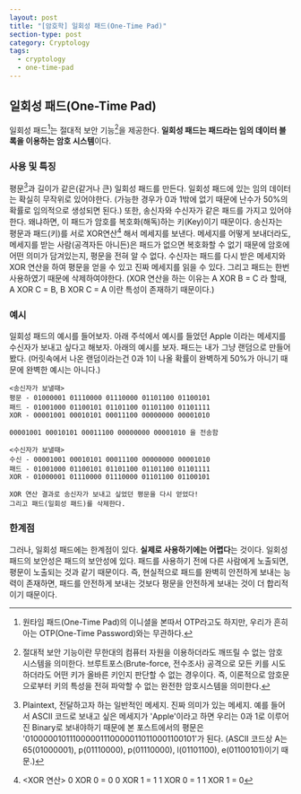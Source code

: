 ```yaml
---
layout: post
title: "[암호학] 일회성 패드(One-Time Pad)"
section-type: post
category: Cryptology
tags:
  - cryptology
  - one-time-pad
---
```


## 일회성 패드(One-Time Pad)

일회성 패드[^1]는 절대적 보안 기능[^2]을 제공한다. **일회성 패드는 패드라는 임의 데이터 블록을 이용하는 암호 시스템**이다.

### 사용 및 특징

평문[^3]과 길이가 같은(같거나 큰) 일회성 패드를 만든다. 일회성 패드에 있는 임의 데이터는 확실히 무작위로 있어야한다. (가능한 경우가 0과 1밖에 없기 때문에 난수가 50%의 확률로 임의적으로 생성되면 된다.) 또한, 송신자와 수신자가 같은 패드를 가지고 있어야한다. 왜냐하면, 이 패드가 암호를 복호화(해독)하는 키(Key)이기 때문이다. 송신자는 평문과 패드(키)를 서로 XOR연산[^4] 해서 메세지를 보낸다. 메세지를 어떻게 보내더라도, 메세지를 받는 사람(공격자든 아니든)은 패드가 없으면 복호화할 수 없기 때문에 암호에 어떤 의미가 담겨있는지, 평문을 전혀 알 수 없다. 수신자는 패드를 다시 받은 메세지와 XOR 연산을 하여 평문을 얻을 수 있고 진짜 메세지를 읽을 수 있다. 그리고 패드는 한번 사용하였기 때문에 삭제하여야한다. (XOR 연산을 하는 이유는 A XOR B = C 라 할때, A XOR C = B, B XOR C = A 이란 특성이 존재하기 때문이다.)

### 예시

일회성 패드의 예시를 들어보자. 아래 주석에서 예시를 들었던 Apple 이라는 메세지를 수신자가 보내고 싶다고 해보자. 아래의 예시를 보자. 패드는 내가 그냥 랜덤으로 만들어봤다. (머릿속에서 나온 랜덤이라는건 0과 1이 나올 확률이 완벽하게 50%가 아니기 때문에 완벽한 예시는 아니다.)

```
<송신자가 보낼때>
평문 - 01000001 01110000 01110000 01101100 01100101
패드 - 01001000 01100101 01101100 01101100 01101111
XOR - 00001001 00010101 00011100 00000000 00001010

00001001 00010101 00011100 00000000 00001010 을 전송함

<수신자가 보낼때>
수신 - 00001001 00010101 00011100 00000000 00001010
패드 - 01001000 01100101 01101100 01101100 01101111
XOR - 01000001 01110000 01110000 01101100 01100101

XOR 연산 결과로 송신자가 보내고 싶었던 평문을 다시 얻었다!
그리고 패드(일회성 패드)를 삭제한다.
```

### 한계점

그러나, 일회성 패드에는 한계점이 있다. **실제로 사용하기에는 어렵다**는 것이다. 일회성 패드의 보안성은 패드의 보안성에 있다. 패드를 사용하기 전에 다른 사람에게 노출되면, 평문이 노출되는 것과 같기 때문이다. 즉, 현실적으로 패드를 완벽히 안전하게 보내는 능력이 존재하면, 패드를 안전하게 보내는 것보다 평문을 안전하게 보내는 것이 더 합리적이기 때문이다.


[^1]: 원타임 패드(One-Time Pad)의 이니셜을 본따서 OTP라고도 하지만, 우리가 흔히 아는 OTP(One-Time Password)와는 무관하다.

[^2]: 절대적 보안 기능이란 무한대의 컴퓨터 자원을 이용하더라도 깨뜨릴 수 없는 암호 시스템을 의미한다. 브루트포스(Brute-force, 전수조사) 공격으로 모든 키를 시도하더라도 어떤 키가 올바른 키인지 판단할 수 없는 경우이다. 즉, 이론적으로 암호문으로부터 키의 특성을 전혀 파악할 수 없는 완전한 암호시스템을 의미한다.

[^3]: Plaintext, 전달하고자 하는 일반적인 메세지. 진짜 의미가 있는 메세지. 예를 들어서 ASCII 코드로 보내고 싶은 메세지가 'Apple'이라고 하면 우리는 0과 1로 이루어진 Binary로 보내야하기 때문에 본 포스트에서의 평문은 '0100000101110000011100000110110001100101'가 된다. (ASCII 코드상 A는 65(01000001), p(01110000), p(01110000), l(01101100), e(01100101)이기 때문.)

[^4]: <XOR 연산>
        0 XOR 0 = 0
        0 XOR 1 = 1
        1 XOR 0 = 1
        1 XOR 1 = 0
